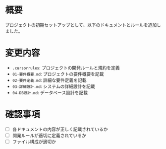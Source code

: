 # 概要
プロジェクトの初期セットアップとして、以下のドキュメントとルールを追加しました。

# 変更内容
- `.cursorrules`: プロジェクトの開発ルールと規約を定義
- `01-要件概要.md`: プロジェクトの要件概要を記載
- `02-要件定義.md`: 詳細な要件定義を記載
- `03-詳細設計.md`: システムの詳細設計を記載
- `04-DB設計.md`: データベース設計を記載

# 確認事項
- [ ] 各ドキュメントの内容が正しく記載されているか
- [ ] 開発ルールが適切に定義されているか
- [ ] ファイル構成が適切か
